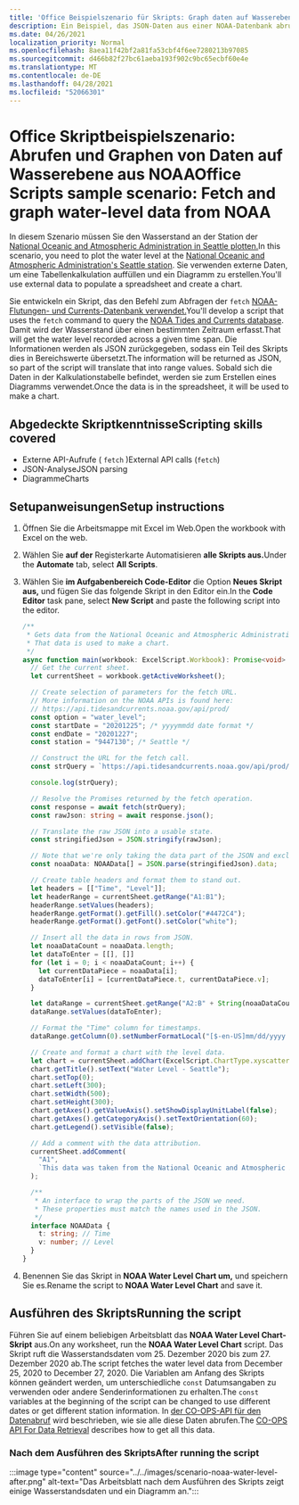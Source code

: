 ```yaml
---
title: 'Office Beispielszenario für Skripts: Graph daten auf Wasserebene aus NOAA'
description: Ein Beispiel, das JSON-Daten aus einer NOAA-Datenbank abruft und zum Erstellen eines Diagramms verwendet.
ms.date: 04/26/2021
localization_priority: Normal
ms.openlocfilehash: 8aea11f42bf2a81fa53cbf4f6ee7280213b97085
ms.sourcegitcommit: d466b82f27bc61aeba193f902c9bc65ecbf60e4e
ms.translationtype: MT
ms.contentlocale: de-DE
ms.lasthandoff: 04/28/2021
ms.locfileid: "52066301"
---
```

# <a name="office-scripts-sample-scenario-fetch-and-graph-water-level-data-from-noaa"></a><span data-ttu-id="96510-103">Office Skriptbeispielszenario: Abrufen und Graphen von Daten auf Wasserebene aus NOAA</span><span class="sxs-lookup"><span data-stu-id="96510-103">Office Scripts sample scenario: Fetch and graph water-level data from NOAA</span></span>

<span data-ttu-id="96510-104">In diesem Szenario müssen Sie den Wasserstand an der Station der [National Oceanic and Atmospheric Administration in Seattle plotten.](https://tidesandcurrents.noaa.gov/stationhome.html?id=9447130)</span><span class="sxs-lookup"><span data-stu-id="96510-104">In this scenario, you need to plot the water level at the [National Oceanic and Atmospheric Administration's Seattle station](https://tidesandcurrents.noaa.gov/stationhome.html?id=9447130).</span></span> <span data-ttu-id="96510-105">Sie verwenden externe Daten, um eine Tabellenkalkulation auffüllen und ein Diagramm zu erstellen.</span><span class="sxs-lookup"><span data-stu-id="96510-105">You'll use external data to populate a spreadsheet and create a chart.</span></span>

<span data-ttu-id="96510-106">Sie entwickeln ein Skript, das den Befehl zum Abfragen der `fetch` [NOAA-Flutungen- und Currents-Datenbank verwendet.](https://tidesandcurrents.noaa.gov/)</span><span class="sxs-lookup"><span data-stu-id="96510-106">You'll develop a script that uses the `fetch` command to query the [NOAA Tides and Currents database](https://tidesandcurrents.noaa.gov/).</span></span> <span data-ttu-id="96510-107">Damit wird der Wasserstand über einen bestimmten Zeitraum erfasst.</span><span class="sxs-lookup"><span data-stu-id="96510-107">That will get the water level recorded across a given time span.</span></span> <span data-ttu-id="96510-108">Die Informationen werden als JSON zurückgegeben, sodass ein Teil des Skripts dies in Bereichswerte übersetzt.</span><span class="sxs-lookup"><span data-stu-id="96510-108">The information will be returned as JSON, so part of the script will translate that into range values.</span></span> <span data-ttu-id="96510-109">Sobald sich die Daten in der Kalkulationstabelle befindet, werden sie zum Erstellen eines Diagramms verwendet.</span><span class="sxs-lookup"><span data-stu-id="96510-109">Once the data is in the spreadsheet, it will be used to make a chart.</span></span>

## <a name="scripting-skills-covered"></a><span data-ttu-id="96510-110">Abgedeckte Skriptkenntnisse</span><span class="sxs-lookup"><span data-stu-id="96510-110">Scripting skills covered</span></span>

- <span data-ttu-id="96510-111">Externe API-Aufrufe ( `fetch` )</span><span class="sxs-lookup"><span data-stu-id="96510-111">External API calls (`fetch`)</span></span>
- <span data-ttu-id="96510-112">JSON-Analyse</span><span class="sxs-lookup"><span data-stu-id="96510-112">JSON parsing</span></span>
- <span data-ttu-id="96510-113">Diagramme</span><span class="sxs-lookup"><span data-stu-id="96510-113">Charts</span></span>

## <a name="setup-instructions"></a><span data-ttu-id="96510-114">Setupanweisungen</span><span class="sxs-lookup"><span data-stu-id="96510-114">Setup instructions</span></span>

1. <span data-ttu-id="96510-115">Öffnen Sie die Arbeitsmappe mit Excel im Web.</span><span class="sxs-lookup"><span data-stu-id="96510-115">Open the workbook with Excel on the web.</span></span>

1. <span data-ttu-id="96510-116">Wählen Sie **auf der** Registerkarte Automatisieren **alle Skripts aus.**</span><span class="sxs-lookup"><span data-stu-id="96510-116">Under the **Automate** tab, select **All Scripts**.</span></span>

1. <span data-ttu-id="96510-117">Wählen Sie **im Aufgabenbereich Code-Editor** die Option **Neues Skript aus,** und fügen Sie das folgende Skript in den Editor ein.</span><span class="sxs-lookup"><span data-stu-id="96510-117">In the **Code Editor** task pane, select **New Script** and paste the following script into the editor.</span></span>

    ```TypeScript
    /**
     * Gets data from the National Oceanic and Atmospheric Administration's Tides and Currents database. 
     * That data is used to make a chart.
     */
    async function main(workbook: ExcelScript.Workbook): Promise<void> {
      // Get the current sheet.
      let currentSheet = workbook.getActiveWorksheet();
    
      // Create selection of parameters for the fetch URL.
      // More information on the NOAA APIs is found here: 
      // https://api.tidesandcurrents.noaa.gov/api/prod/
      const option = "water_level";
      const startDate = "20201225"; /* yyyymmdd date format */
      const endDate = "20201227";
      const station = "9447130"; /* Seattle */
    
      // Construct the URL for the fetch call.
      const strQuery = `https://api.tidesandcurrents.noaa.gov/api/prod/datagetter?product=${option}&begin_date=${startDate}&end_date=${endDate}&datum=MLLW&station=${station}&units=english&time_zone=gmt&application=NOS.COOPS.TAC.WL&format=json`;
    
      console.log(strQuery);
    
      // Resolve the Promises returned by the fetch operation.
      const response = await fetch(strQuery);
      const rawJson: string = await response.json();
    
      // Translate the raw JSON into a usable state.
      const stringifiedJson = JSON.stringify(rawJson);
    
      // Note that we're only taking the data part of the JSON and excluding the metadata.
      const noaaData: NOAAData[] = JSON.parse(stringifiedJson).data;
    
      // Create table headers and format them to stand out.
      let headers = [["Time", "Level"]];
      let headerRange = currentSheet.getRange("A1:B1");
      headerRange.setValues(headers);
      headerRange.getFormat().getFill().setColor("#4472C4");
      headerRange.getFormat().getFont().setColor("white");
    
      // Insert all the data in rows from JSON.
      let noaaDataCount = noaaData.length;
      let dataToEnter = [[], []]
      for (let i = 0; i < noaaDataCount; i++) {
        let currentDataPiece = noaaData[i];
        dataToEnter[i] = [currentDataPiece.t, currentDataPiece.v];
      }
    
      let dataRange = currentSheet.getRange("A2:B" + String(noaaDataCount + 1)); /* +1 to account for the title row */
      dataRange.setValues(dataToEnter);
    
      // Format the "Time" column for timestamps.
      dataRange.getColumn(0).setNumberFormatLocal("[$-en-US]mm/dd/yyyy hh:mm AM/PM;@");
    
      // Create and format a chart with the level data.
      let chart = currentSheet.addChart(ExcelScript.ChartType.xyscatterSmooth, dataRange);
      chart.getTitle().setText("Water Level - Seattle");
      chart.setTop(0);
      chart.setLeft(300);
      chart.setWidth(500);
      chart.setHeight(300);
      chart.getAxes().getValueAxis().setShowDisplayUnitLabel(false);
      chart.getAxes().getCategoryAxis().setTextOrientation(60);
      chart.getLegend().setVisible(false);
    
      // Add a comment with the data attribution.
      currentSheet.addComment(
        "A1",
        `This data was taken from the National Oceanic and Atmospheric Administration's Tides and Currents database on ${new Date(Date.now())}.`
      );
    
      /**
       * An interface to wrap the parts of the JSON we need.
       * These properties must match the names used in the JSON.
       */ 
      interface NOAAData {
        t: string; // Time
        v: number; // Level
      }
    }
    ```

1. <span data-ttu-id="96510-118">Benennen Sie das Skript in **NOAA Water Level Chart um,** und speichern Sie es.</span><span class="sxs-lookup"><span data-stu-id="96510-118">Rename the script to **NOAA Water Level Chart** and save it.</span></span>

## <a name="running-the-script"></a><span data-ttu-id="96510-119">Ausführen des Skripts</span><span class="sxs-lookup"><span data-stu-id="96510-119">Running the script</span></span>

<span data-ttu-id="96510-120">Führen Sie auf einem beliebigen Arbeitsblatt das **NOAA Water Level Chart-Skript** aus.</span><span class="sxs-lookup"><span data-stu-id="96510-120">On any worksheet, run the **NOAA Water Level Chart** script.</span></span> <span data-ttu-id="96510-121">Das Skript ruft die Wasserstandsdaten vom 25. Dezember 2020 bis zum 27. Dezember 2020 ab.</span><span class="sxs-lookup"><span data-stu-id="96510-121">The script fetches the water level data from December 25, 2020 to December 27, 2020.</span></span> <span data-ttu-id="96510-122">Die Variablen am Anfang des Skripts können geändert werden, um unterschiedliche `const` Datumsangaben zu verwenden oder andere Senderinformationen zu erhalten.</span><span class="sxs-lookup"><span data-stu-id="96510-122">The `const` variables at the beginning of the script can be changed to use different dates or get different station information.</span></span> <span data-ttu-id="96510-123">In [der CO-OPS-API für den Datenabruf](https://api.tidesandcurrents.noaa.gov/api/prod/) wird beschrieben, wie sie alle diese Daten abrufen.</span><span class="sxs-lookup"><span data-stu-id="96510-123">The [CO-OPS API For Data Retrieval](https://api.tidesandcurrents.noaa.gov/api/prod/) describes how to get all this data.</span></span>

### <a name="after-running-the-script"></a><span data-ttu-id="96510-124">Nach dem Ausführen des Skripts</span><span class="sxs-lookup"><span data-stu-id="96510-124">After running the script</span></span>

:::image type="content" source="../../images/scenario-noaa-water-level-after.png" alt-text="Das Arbeitsblatt nach dem Ausführen des Skripts zeigt einige Wasserstandsdaten und ein Diagramm an.":::
